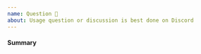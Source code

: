```yaml
---
name: Question 🤔
about: Usage question or discussion is best done on Discord
---
```


<!-- Please read the docs and ask the question on Discord (https://discord.gg/KKYdWjt) first.
     The issue tracker is focused on code related issues. -->

<!-- Provide as much useful information as you can -->
#### Summary


<!-- Can you do this yourself and submit a Pull Request? -->

